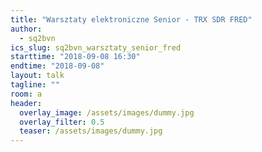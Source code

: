 ```yaml
---
title: "Warsztaty elektroniczne Senior - TRX SDR FRED"
author: 
  - sq2bvn
ics_slug: sq2bvn_warsztaty_senior_fred
starttime: "2018-09-08 16:30"
endtime: "2018-09-08"
layout: talk
tagline: ""
room: a
header:
  overlay_image: /assets/images/dummy.jpg
  overlay_filter: 0.5
  teaser: /assets/images/dummy.jpg
---
```

